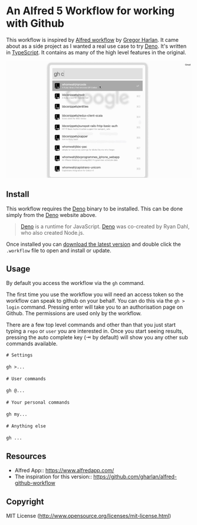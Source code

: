 # An Alfred 5 Workflow for working with Github

This workflow is inspired by
[Alfred workflow](https://github.com/gharlan/alfred-github-workflow) by
[Gregor Harlan](https://github.com/gharlan). It came about as a side project as
I wanted a real use case to try [Deno](https://deno.land/). It's written in
[TypeScript](https://www.typescriptlang.org/). It contains as many of the high
level features in the original.

![Github Alfred 5 Workflow](./assets/workflow.gif)

## Install

This workflow requires the [Deno](https://deno.land/) binary to be installed.
This can be done simply from the [Deno](https://deno.land/) website above.

> [Deno](https://deno.land/) is a runtime for JavaScript.
> [Deno](https://deno.land/) was co-created by Ryan Dahl, who also created
> Node.js.

Once installed you can
[download the latest version](https://github.com/whomwah/alfred-github-workflow/releases)
and double click the `.workflow` file to open and install or update.

## Usage

By default you access the workflow via the `gh` command.

The first time you use the workflow you will need an access token so the
workflow can speak to github on your behalf. You can do this via the
`gh > login` command. Pressing enter will take you to an authorisation page on
Github. The permissions are used only by the workflow.

There are a few top level commands and other than that you just start typing a
`repo` or `user` you are interested in. Once you start seeing results, pressing
the auto complete key (⇥ by default) will show you any other sub commands
available.

```
# Settings

gh >...

# User commands

gh @...

# Your personal commands

gh my...

# Anything else

gh ...
```

## Resources

- Alfred App:: https://www.alfredapp.com/
- The inspiration for this version::
  https://github.com/gharlan/alfred-github-workflow

## Copyright

MIT License (http://www.opensource.org/licenses/mit-license.html)
